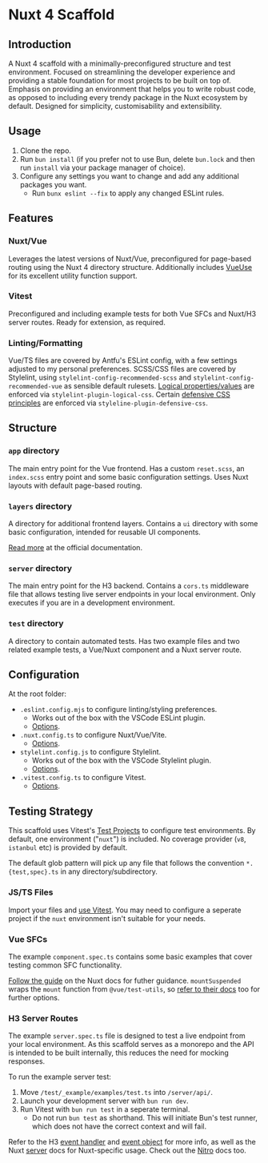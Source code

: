 # Nuxt 4 Scaffold

## Introduction
A Nuxt 4 scaffold with a minimally-preconfigured structure and test environment.
Focused on streamlining the developer experience and providing a stable foundation for most projects to be built on top of.
Emphasis on providing an environment that helps you to write robust code, as opposed to including every trendy package in the Nuxt ecosystem by default.
Designed for simplicity, customisability and extensibility.

## Usage
1. Clone the repo.
2. Run `bun install` (if you prefer not to use Bun, delete `bun.lock` and then run `install` via your package manager of choice).
3. Configure any settings you want to change and add any additional packages you want.
    - Run `bunx eslint --fix` to apply any changed ESLint rules.

## Features
### Nuxt/Vue
Leverages the latest versions of Nuxt/Vue, preconfigured for page-based routing using the Nuxt 4 directory structure.
Additionally includes [VueUse](https://vueuse.org/) for its excellent utility function support.

### Vitest
Preconfigured and including example tests for both Vue SFCs and Nuxt/H3 server routes.
Ready for extension, as required.

### Linting/Formatting
Vue/TS files are covered by Antfu's ESLint config, with a few settings adjusted to my personal preferences.
SCSS/CSS files are covered by Stylelint, using `stylelint-config-recommended-scss` and `stylelint-config-recommended-vue` as sensible default rulesets.
[Logical properties/values](https://developer.mozilla.org/en-US/docs/Web/CSS/CSS_logical_properties_and_values) are enforced via `stylelint-plugin-logical-css`.
Certain [defensive CSS principles](https://defensivecss.dev/) are enforced via `styleline-plugin-defensive-css`.

## Structure
### `app` directory
The main entry point for the Vue frontend.
Has a custom `reset.scss`, an `index.scss` entry point and some basic configuration settings.
Uses Nuxt layouts with default page-based routing.

### `layers` directory
A directory for additional frontend layers.
Contains a `ui` directory with some basic configuration, intended for reusable UI components.

[Read more](https://nuxt.com/docs/getting-started/layers) at the official documentation.

### `server` directory
The main entry point for the H3 backend.
Contains a `cors.ts` middleware file that allows testing live server endpoints in your local environment.
Only executes if you are in a development environment.

### `test` directory
A directory to contain automated tests.
Has two example files and two related example tests, a Vue/Nuxt component and a Nuxt server route.

## Configuration
At the root folder:

- `.eslint.config.mjs` to configure linting/styling preferences.
    - Works out of the box with the VSCode ESLint plugin.
    - [Options](https://eslint-config.antfu.me/configs).
- `.nuxt.config.ts` to configure Nuxt/Vue/Vite.
    - [Options](https://nuxt.com/docs/api/nuxt-config).
- `stylelint.config.js` to configure Stylelint.
    - Works out of the box with the VSCode Stylelint plugin.
    - [Options](https://stylelint.io/user-guide/configure).
- `.vitest.config.ts` to configure Vitest.
    - [Options](https://vitest.dev/config/).

## Testing Strategy
This scaffold uses Vitest's [Test Projects](https://vitest.dev/guide/projects.html#defining-projects) to configure test environments.
By default, one environment ("`nuxt`") is included.
No coverage provider (`v8`, `istanbul` etc) is provided by default.

The default glob pattern will pick up any file that follows the convention `*.{test,spec}.ts` in any directory/subdirectory.

### JS/TS Files
Import your files and [use Vitest](https://vitest.dev/guide/).
You may need to configure a seperate project if the `nuxt` environment isn't suitable for your needs.

### Vue SFCs
The example `component.spec.ts` contains some basic examples that cover testing common SFC functionality.

[Follow the guide](https://nuxt.com/docs/getting-started/testing) on the Nuxt docs for futher guidance.
`mountSuspended` wraps the `mount` function from `@vue/test-utils`, so [refer to their docs](https://test-utils.vuejs.org/api/) too for further options.

### H3 Server Routes
The example `server.spec.ts` file is designed to test a live endpoint from your local environment.
As this scaffold serves as a monorepo and the API is intended to be built internally, this reduces the need for mocking responses.

To run the example server test:

1. Move `/test/_example/examples/test.ts` into `/server/api/`.
2. Launch your development server with `bun run dev`.
3. Run Vitest with `bun run test` in a seperate terminal.
    - Do not run `bun test` as shorthand. This will initiate Bun's test runner, which does not have the correct context and will fail.

Refer to the H3 [event handler](https://h3.unjs.io/guide/event-handler) and [event object](https://h3.unjs.io/guide/event) for more info,
as well as the Nuxt [server](https://nuxt.com/docs/guide/directory-structure/server) docs for Nuxt-specific usage.
Check out the [Nitro](https://nitro.build/guide) docs too.
